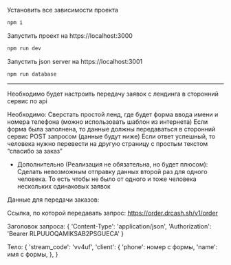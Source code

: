 ﻿Установить все зависимости проекта

```sh
npm i
```

Запустить проект на https://localhost:3000

```sh
npm run dev
```

Запустить json server на https://localhost:3001

```sh
npm run database
```

---

Необходимо будет настроить передачу заявок с лендинга в сторонний сервис по api


Необходимо:
Сверстать простой ленд, где будет форма ввода имени и номера телефона
(можно использовать шаблон из интернета)
Если форма была заполнена, то данные должны передаваться в сторонний сервис POST запросом (данные будут ниже)
Если ответ успешный, то человека нужно перевести на другую страницу с простым текстом “спасибо за заказ”


* Дополнительно (Реализация не обязательна, но будет плюсом): 
Сделать невозможным отправку данных второй раз для одного человека. 
То есть чтобы не было от одного и тоже человека нескольких одинаковых заявок




Данные для передачи заказов:


Ссылка, по которой передавать запрос:
https://order.drcash.sh/v1/order


Заголовок запроса:
{
  'Content-Type': 'application/json',
  'Authorization': 'Bearer RLPUUOQAMIKSAB2PSGUECA'
}




Тело:
{
  'stream_code': 'vv4uf',
    'client': {
      'phone': номер с формы,
      'name': имя с формы,
  },
}